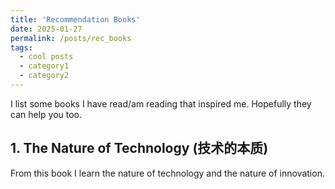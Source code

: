 ```yaml
---
title: 'Recommendation Books'
date: 2025-01-27
permalink: /posts/rec_books
tags:
  - cool posts
  - category1
  - category2
---
```


I list some books I have read/am reading that inspired me. 
Hopefully they can help you too.

## 1. The Nature of Technology (技术的本质)

From this book I learn the nature of technology and the nature of innovation.